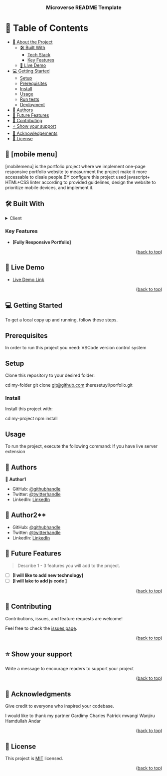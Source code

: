 
<a name="readme-top"></a>

<div align="center">
  <h3><b>Microverse README Template</b></h3>
</div>

# 📗 Table of Contents

- [📖 About the Project](#about-project)
  - [🛠 Built With](#built-with)
    - [Tech Stack](#tech-stack)
    - [Key Features](#key-features)
  - [🚀 Live Demo](#live-demo)
- [💻 Getting Started](#getting-started)
  - [Setup](#setup)
  - [Prerequisites](#prerequisites)
  - [Install](#install)
  - [Usage](#usage)
  - [Run tests](#run-tests)
  - [Deployment](#triangular_flag_on_post-deployment)
- [👥 Authors](#authors)
- [🔭 Future Features](#future-features)
- [🤝 Contributing](#contributing)
- [⭐️ Show your support](#support)
- [🙏 Acknowledgements](#acknowledgements)
- [📝 License](#license)

 ## 📖 [mobile menu] 
 
 [mobilemenu] is the portfolio project where we implement one-page responsive portfolio website to measurment the project  make it more accessable to disale people.BY configure  this project used javascript+ HTML+CSS linter according to provided guidelines, design the website to prioritize mobile devices, and implement it.

 ## 🛠 Built With  <a name="built-with"></a>

<details>
  <summary>Client</summary>
  <ul>
    <li><a href="https://reactjs.org/"> html&css</a></li>
  </ul>
</details>
 
 <!-- Features -->

### Key Features <a name="key-features"></a>

- **[Fully Responsive Portfolio]**

<p align="right">(<a href="#readme-top">back to top</a>)</p>

<!-- LIVE DEMO -->

## 🚀 Live Demo <a name="live-demo"></a>

- [Live Demo Link](https://theresetuyi.github.io/portfolio/)

<p align="right">(<a href="#readme-top">back to top</a>)</p>

 ## 💻 Getting Started 
 
To get a local copy up and running, follow these steps.

##  Prerequisites

In order to run this project you need:
VSCode 
version control system

## Setup

Clone this repository to your desired folder:

  cd my-folder
  git clone git@github.com:theresetuyi/porfolio.git


### Install

Install this project with:


  cd my-project
  npm install

## Usage

To run the project, execute the following command:
If you have live server extension

## 👥 Authors 

👤 **Author1**

- GitHub: [@githubhandle](https://github.com/theresetuyi)
- Twitter: [@twitterhandle](https://twitter.com/THERESETUYISAB2)
- LinkedIn: [LinkedIn](https://www.linkedin.com/in/therese-theddy-tuyisabe-249820203/)

## 👥 Author2**

- GitHub: [@githubhandle](https://github.com/pmaxy)
- Twitter: [@twitterhandle](https://twitter.com/Patrick06200175)
- LinkedIn: [LinkedIn](https://linkedin.com/in/Patrick-Wanjiru-2b5ba71a8)


<!-- FUTURE FEATURES -->

## 🔭 Future Features <a name="future-features"></a>

> Describe 1 - 3 features you will add to the project.

- [ ] **[I will like to add new technology]**
- [ ] **[I will lake to add js code ]**

<p align="right">(<a href="#readme-top">back to top</a>)</p>

<!-- CONTRIBUTING -->

## 🤝 Contributing <a name="contributing"></a>

Contributions, issues, and feature requests are welcome!

Feel free to check the [issues page](https://github.com/theresetuyi/porfolio/issues).

<p align="right">(<a href="#readme-top">back to top</a>)</p>

<!-- SUPPORT -->

## ⭐️ Show your support <a name="support"></a>

 Write a message to encourage readers to support your project

<p align="right">(<a href="#readme-top">back to top</a>)</p>


<!-- ACKNOWLEDGEMENTS -->

## 🙏 Acknowledgments <a name="acknowledgements"></a>

 Give credit to everyone who inspired your codebase.

I would like to thank my partner
Gardimy Charles
Patrick mwangi Wanjiru 
Hamdullah Andar

<p align="right">(<a href="#readme-top">back to top</a>)</p>

## 📝 License 

This project is [MIT](./LICENSE) licensed.

<p align="right">(<a href="#readme-top">back to top</a>)</p>